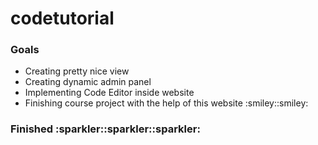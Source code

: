# codetutorial
<h3>Goals</h3>
<ul>
  <li>Creating pretty nice view</li>
  <li>Creating dynamic admin panel</li>
  <li>Implementing Code Editor inside website</li>
  <li>Finishing course project with the help of this website :smiley::smiley:</li> 
</ul>

<h3>Finished :sparkler::sparkler::sparkler:</h3>
